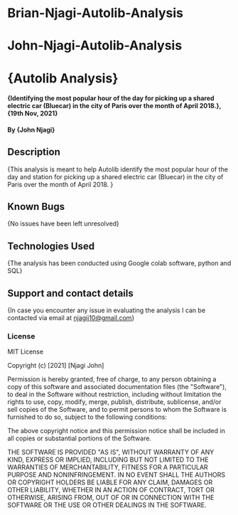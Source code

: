 # Brian-Njagi-Autolib-Analysis
# John-Njagi-Autolib-Analysis
# {Autolib Analysis}
#### {Identifying the most popular hour of the day for picking up a shared electric car (Bluecar) in the city of Paris over the month of April 2018.}, {19th Nov, 2021}
#### By **{John Njagi}**
## Description
{This analysis is meant to help Autolib identify the most popular hour of the day and station for picking up a shared electric car (Bluecar) in the city of Paris over the month of April 2018. }
## Known Bugs
{No issues have been left unresolved}
## Technologies Used
{The analysis has been conducted using Google colab software, python and SQL}
## Support and contact details
{In case you encounter any issue in evaluating the analysis I can be contacted via email at njagij10@gmail.com}
### License
MIT License

Copyright (c) [2021] [Njagi John]

Permission is hereby granted, free of charge, to any person obtaining a copy
of this software and associated documentation files (the "Software"), to deal
in the Software without restriction, including without limitation the rights
to use, copy, modify, merge, publish, distribute, sublicense, and/or sell
copies of the Software, and to permit persons to whom the Software is
furnished to do so, subject to the following conditions:

The above copyright notice and this permission notice shall be included in all
copies or substantial portions of the Software.

THE SOFTWARE IS PROVIDED "AS IS", WITHOUT WARRANTY OF ANY KIND, EXPRESS OR
IMPLIED, INCLUDING BUT NOT LIMITED TO THE WARRANTIES OF MERCHANTABILITY,
FITNESS FOR A PARTICULAR PURPOSE AND NONINFRINGEMENT. IN NO EVENT SHALL THE
AUTHORS OR COPYRIGHT HOLDERS BE LIABLE FOR ANY CLAIM, DAMAGES OR OTHER
LIABILITY, WHETHER IN AN ACTION OF CONTRACT, TORT OR OTHERWISE, ARISING FROM,
OUT OF OR IN CONNECTION WITH THE SOFTWARE OR THE USE OR OTHER DEALINGS IN THE
SOFTWARE.
